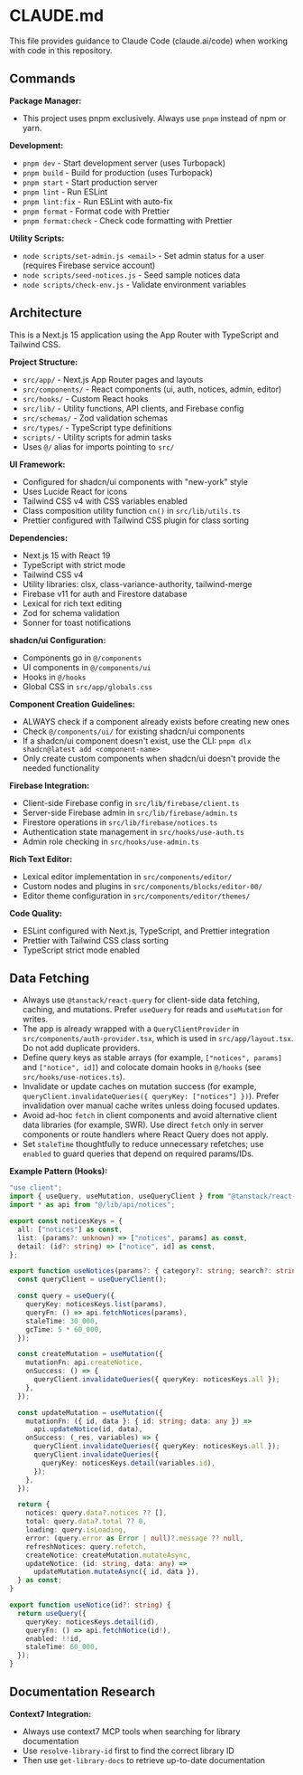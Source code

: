 # CLAUDE.md

This file provides guidance to Claude Code (claude.ai/code) when working with code in this repository.

## Commands

**Package Manager:**

- This project uses pnpm exclusively. Always use `pnpm` instead of npm or yarn.

**Development:**

- `pnpm dev` - Start development server (uses Turbopack)
- `pnpm build` - Build for production (uses Turbopack)
- `pnpm start` - Start production server
- `pnpm lint` - Run ESLint
- `pnpm lint:fix` - Run ESLint with auto-fix
- `pnpm format` - Format code with Prettier
- `pnpm format:check` - Check code formatting with Prettier

**Utility Scripts:**

- `node scripts/set-admin.js <email>` - Set admin status for a user (requires Firebase service account)
- `node scripts/seed-notices.js` - Seed sample notices data
- `node scripts/check-env.js` - Validate environment variables

## Architecture

This is a Next.js 15 application using the App Router with TypeScript and Tailwind CSS.

**Project Structure:**

- `src/app/` - Next.js App Router pages and layouts
- `src/components/` - React components (ui, auth, notices, admin, editor)
- `src/hooks/` - Custom React hooks
- `src/lib/` - Utility functions, API clients, and Firebase config
- `src/schemas/` - Zod validation schemas
- `src/types/` - TypeScript type definitions
- `scripts/` - Utility scripts for admin tasks
- Uses `@/` alias for imports pointing to `src/`

**UI Framework:**

- Configured for shadcn/ui components with "new-york" style
- Uses Lucide React for icons
- Tailwind CSS v4 with CSS variables enabled
- Class composition utility function `cn()` in `src/lib/utils.ts`
- Prettier configured with Tailwind CSS plugin for class sorting

**Dependencies:**

- Next.js 15 with React 19
- TypeScript with strict mode
- Tailwind CSS v4
- Utility libraries: clsx, class-variance-authority, tailwind-merge
- Firebase v11 for auth and Firestore database
- Lexical for rich text editing
- Zod for schema validation
- Sonner for toast notifications

**shadcn/ui Configuration:**

- Components go in `@/components`
- UI components in `@/components/ui`
- Hooks in `@/hooks`
- Global CSS in `src/app/globals.css`

**Component Creation Guidelines:**

- ALWAYS check if a component already exists before creating new ones
- Check `@/components/ui/` for existing shadcn/ui components
- If a shadcn/ui component doesn't exist, use the CLI: `pnpm dlx shadcn@latest add <component-name>`
- Only create custom components when shadcn/ui doesn't provide the needed functionality

**Firebase Integration:**

- Client-side Firebase config in `src/lib/firebase/client.ts`
- Server-side Firebase admin in `src/lib/firebase/admin.ts`
- Firestore operations in `src/lib/firebase/notices.ts`
- Authentication state management in `src/hooks/use-auth.ts`
- Admin role checking in `src/hooks/use-admin.ts`

**Rich Text Editor:**

- Lexical editor implementation in `src/components/editor/`
- Custom nodes and plugins in `src/components/blocks/editor-00/`
- Editor theme configuration in `src/components/editor/themes/`

**Code Quality:**

- ESLint configured with Next.js, TypeScript, and Prettier integration
- Prettier with Tailwind CSS class sorting
- TypeScript strict mode enabled

## Data Fetching

- Always use `@tanstack/react-query` for client-side data fetching, caching, and mutations. Prefer `useQuery` for reads and `useMutation` for writes.
- The app is already wrapped with a `QueryClientProvider` in `src/components/auth-provider.tsx`, which is used in `src/app/layout.tsx`. Do not add duplicate providers.
- Define query keys as stable arrays (for example, `["notices", params]` and `["notice", id]`) and colocate domain hooks in `@/hooks` (see `src/hooks/use-notices.ts`).
- Invalidate or update caches on mutation success (for example, `queryClient.invalidateQueries({ queryKey: ["notices"] })`). Prefer invalidation over manual cache writes unless doing focused updates.
- Avoid ad-hoc `fetch` in client components and avoid alternative client data libraries (for example, SWR). Use direct `fetch` only in server components or route handlers where React Query does not apply.
- Set `staleTime` thoughtfully to reduce unnecessary refetches; use `enabled` to guard queries that depend on required params/IDs.

**Example Pattern (Hooks):**

```ts
"use client";
import { useQuery, useMutation, useQueryClient } from "@tanstack/react-query";
import * as api from "@/lib/api/notices";

export const noticesKeys = {
  all: ["notices"] as const,
  list: (params?: unknown) => ["notices", params] as const,
  detail: (id?: string) => ["notice", id] as const,
};

export function useNotices(params?: { category?: string; search?: string }) {
  const queryClient = useQueryClient();

  const query = useQuery({
    queryKey: noticesKeys.list(params),
    queryFn: () => api.fetchNotices(params),
    staleTime: 30_000,
    gcTime: 5 * 60_000,
  });

  const createMutation = useMutation({
    mutationFn: api.createNotice,
    onSuccess: () => {
      queryClient.invalidateQueries({ queryKey: noticesKeys.all });
    },
  });

  const updateMutation = useMutation({
    mutationFn: ({ id, data }: { id: string; data: any }) =>
      api.updateNotice(id, data),
    onSuccess: (_res, variables) => {
      queryClient.invalidateQueries({ queryKey: noticesKeys.all });
      queryClient.invalidateQueries({
        queryKey: noticesKeys.detail(variables.id),
      });
    },
  });

  return {
    notices: query.data?.notices ?? [],
    total: query.data?.total ?? 0,
    loading: query.isLoading,
    error: (query.error as Error | null)?.message ?? null,
    refreshNotices: query.refetch,
    createNotice: createMutation.mutateAsync,
    updateNotice: (id: string, data: any) =>
      updateMutation.mutateAsync({ id, data }),
  } as const;
}

export function useNotice(id?: string) {
  return useQuery({
    queryKey: noticesKeys.detail(id),
    queryFn: () => api.fetchNotice(id!),
    enabled: !!id,
    staleTime: 60_000,
  });
}
```

## Documentation Research

**Context7 Integration:**

- Always use context7 MCP tools when searching for library documentation
- Use `resolve-library-id` first to find the correct library ID
- Then use `get-library-docs` to retrieve up-to-date documentation

<!-- Auth0 integration has been removed from this project. -->
